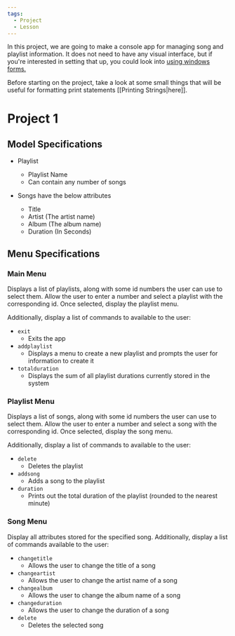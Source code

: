 ```yaml
---
tags:
  - Project
  - Lesson
---
```


In this project, we are going to make a console app for managing song and playlist information. It does not need to have any visual interface, but if you're interested in setting that up, you could look into [using windows forms.](https://learn.microsoft.com/en-us/dotnet/desktop/winforms/getting-started-with-windows-forms?view=netframeworkdesktop-4.8)

Before starting on the project, take a look at some small things that will be useful for formatting print statements [[Printing Strings|here]].

# Project 1

## Model Specifications

- Playlist
	- Playlist Name
	- Can contain any number of songs
	
- Songs have the below attributes
	- Title
	- Artist (The artist name)
	- Album (The album name)
	- Duration (In Seconds)

## Menu Specifications
### Main Menu

Displays a list of playlists, along with some id numbers the user can use to select them. Allow the user to enter a number and select a playlist with the corresponding id. Once selected, display the playlist menu.

Additionally, display a list of commands to available to the user:

 - `exit`
	- Exits the app
- `addplaylist`
	- Displays a menu to create a new playlist and prompts the user for information to create it
- `totalduration` 
	- Displays the sum of all playlist durations currently stored in the system

### Playlist Menu

Displays a list of songs, along with some id numbers the user can use to select them. Allow the user to enter a number and select a song with the corresponding id. Once selected, display the song menu.

Additionally, display a list of commands to available to the user:

- `delete`
	- Deletes the playlist
- `addsong` 
	- Adds a song to the playlist
- `duration` 
	- Prints out the total duration of the playlist (rounded to the nearest minute) 

### Song Menu

Display all attributes stored for the specified song. Additionally, display a list of commands available to the user:

- `changetitle`
	- Allows the user to change the title of a song
- `changeartist`
	- Allows the user to change the artist name of a song
- `changealbum`
	- Allows the user to change the album name of a song
- `changeduration`
	- Allows the user to change the duration of a song
- `delete` 
	- Deletes the selected song